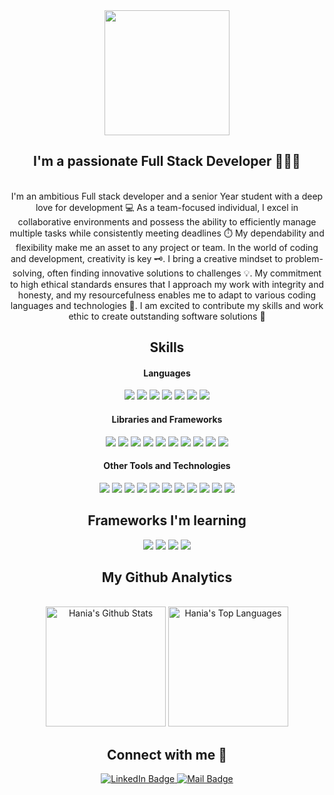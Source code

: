 <div align="center">
  <a href="#"><img src="https://media.giphy.com/media/M9gbBd9nbDrOTu1Mqx/giphy.gif" width="200"/></a>
  <h2>I'm a passionate Full Stack Developer 👩🏻‍💻</h2>

<div id="aboutMe" align="center">
  <br>I'm an ambitious Full stack developer and a senior Year student with a deep love for development 💻 As a team-focused individual, I excel in collaborative environments and possess the ability to efficiently manage multiple tasks while consistently meeting deadlines ⏱️ My dependability and flexibility make me an asset to any project or team. In the world of coding and development, creativity is key 🗝. I bring a creative mindset to problem-solving, often finding innovative solutions to challenges 💡. My commitment to high ethical standards ensures that I approach my work with integrity and honesty, and my resourcefulness enables me to adapt to various coding languages and technologies 💪. I am excited to contribute my skills and work ethic to create outstanding software solutions 🌟
  </br>
</div>

## Skills 
<div id="skills" align="center">
<h4> Languages </h4>
<span>
  <img src="https://img.shields.io/badge/JavaScript-F7DF1E?style=for-the-badge&logo=javascript&logoColor=black">
  <img src="https://img.shields.io/badge/HTML5-E34F26?style=for-the-badge&logo=html5&logoColor=white">
  <img src="https://img.shields.io/badge/CSS3-1572B6?style=for-the-badge&logo=css3&logoColor=white">
  <img src="https://img.shields.io/badge/Python-F7DF1E?style=for-the-badge&logo=python&logoColor=black">
  <img src="https://img.shields.io/badge/Machine%20Learning-FF69B4?style=for-the-badge&logo=machine-learning&logoColor=white">
  <img src="https://img.shields.io/badge/C%2B%2B-2C8EBB?style=for-the-badge&logo=c%2B%2B&logoColor=black">
  <img src="https://img.shields.io/badge/C%23-239120?style=for-the-badge&logo=c-sharp&logoColor=white">

</span>

<h4> Libraries and Frameworks </h4>
<span>
  <img src="https://img.shields.io/badge/React-20232A?style=for-the-badge&logo=react&logoColor=61DAFB">
  <img src="https://img.shields.io/badge/Tailwind-87CEEB?style=for-the-badge&logo=tailwind&logoColor=black">
  <img src="https://img.shields.io/badge/Bootstrap-563D7C?style=for-the-badge&logo=bootstrap&logoColor=white">
  <img src="https://img.shields.io/badge/Matplotlib-377EB8?style=for-the-badge&logo=matplotlib&logoColor=white">
  <img src="https://img.shields.io/badge/TensorFlow-FF6F00?style=for-the-badge&logo=tensorflow&logoColor=white">
  <img src="https://img.shields.io/badge/scikit--learn-F7931E?style=for-the-badge&logo=scikit-learn&logoColor=white">
  <img src="https://img.shields.io/badge/NumPy-013243?style=for-the-badge&logo=numpy&logoColor=white">
  <img src="https://img.shields.io/badge/Pandas-150458?style=for-the-badge&logo=pandas&logoColor=white">
   <img src="https://img.shields.io/badge/Flask-000000?style=for-the-badge&logo=flask&logoColor=white">
  <img src="https://img.shields.io/badge/Node-A020F0?style=for-the-badge&logo=javascript&logoColor=blue">
</span>

<h4> Other Tools and Technologies </h4>
<span>
  <img src="https://img.shields.io/badge/Visual%20Studio%20Code-007ACC?style=for-the-badge&logo=visual-studio-code&logoColor=white">
  <img src="https://img.shields.io/badge/Figma-F24E1E?style=for-the-badge&logo=figma&logoColor=white">
  <img src="https://img.shields.io/badge/Vercel-000000?style=for-the-badge&logo=vercel&logoColor=white">
  <img src="https://img.shields.io/badge/SQL-4479A1?style=for-the-badge&logo=sql&logoColor=white">
  <img src="https://img.shields.io/badge/Git-F05032?style=for-the-badge&logo=git&logoColor=white">
  <img src="https://img.shields.io/badge/Google%20Colab-F9AB00?style=for-the-badge&logo=google-colab&logoColor=white">
  <img src="https://img.shields.io/badge/ASP.NET-512BD4?style=for-the-badge&logo=dot-net&logoColor=white">
  <img src="https://img.shields.io/badge/GitHub-181717?style=for-the-badge&logo=github&logoColor=white">
  <img src="https://img.shields.io/badge/Jupyter-F37626?style=for-the-badge&logo=jupyter&logoColor=white">
  <img src="https://img.shields.io/badge/json-5E5C5C?style=for-the-badge&logo=json&logoColor=white">
  <img src="https://img.shields.io/badge/Font_Awesome-339AF0?style=for-the-badge&logo=fontawesome&logoColor=white">

</span>
</div>

## Frameworks I'm learning
<span>
  <img src="https://img.shields.io/badge/MongoDB-47A248?style=for-the-badge&logo=mongodb&logoColor=white">
  <img src="https://img.shields.io/badge/Express.js-000000?style=for-the-badge&logo=express&logoColor=white">
  <img src="https://img.shields.io/badge/Node.js-339933?style=for-the-badge&logo=node.js&logoColor=white">
  <img src="https://img.shields.io/badge/Axios-007ACC?style=for-the-badge&logo=axios&logoColor=white">

</span>

## My Github Analytics 
<div id="myStats"align="center">
  <br/>
  <a href="https://github.com/hania-imtisal234/github-readme-stats"><img alt="Hania's Github Stats" src="https://github-readme-stats.vercel.app/api/?username=hania-imtisal234&show_icons=true&count_private=true&theme=react&bg_color=1F222E&title_color=7cebf5&icon_color=2d7de4&show_icons=true&border_color=7cebf5&border_radius=10" height="192px"/></a>
  <a href="https://github.com/hania-imtisal234/github-readme-stats"><img alt="Hania's Top Languages" src="https://github-readme-stats.vercel.app/api/top-langs/?username=hania-imtisal234&langs_count=8&layout=compact&theme=react&bg_color=1F222E&title_color=7cebf5&icon_color=2d7de4&show_icons=true&border_color=7cebf5&border_radius=10" height="192px"/></a>
  <br/>
</div>

## Connect with me 🔗
<div id="badges" align="center">
  <a href="https://www.linkedin.com/in/hania-imtisal-9b4b35274/">
  <img src="https://img.shields.io/badge/LinkedIn-blue?style=for-the-badge&logo=linkedin&logoColor=white" alt="LinkedIn Badge"/>
  </a>
  <a href="mailto:hania.imtisal234@gmail.com">
      <img src="https://img.shields.io/badge/SEND%20MAIL-7cebf5?&style=for-the-badge&logo=MAIL.RU&logoColor=black"  alt="Mail Badge">
    </a>
</div>
</div>
